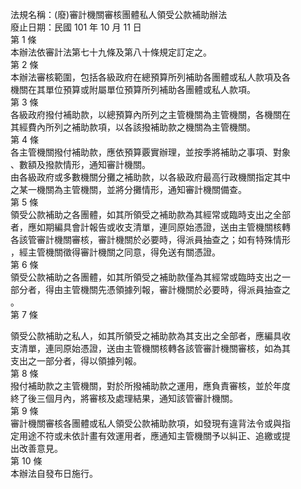 法規名稱：(廢)審計機關審核團體私人領受公款補助辦法  
廢止日期：民國 101 年 10 月 11 日  
第 1 條  
本辦法依審計法第七十九條及第八十條規定訂定之。  
第 2 條  
本辦法審核範圍，包括各級政府在總預算所列補助各團體或私人款項及各  
機關在其單位預算或附屬單位預算所列補助各團體或私人款項。  
第 3 條  
各級政府撥付補助款，以總預算內所列之主管機關為主管機關，各機關在  
其經費內所列之補助款項，以各該撥補助款之機關為主管機關。  
第 4 條  
各主管機關撥付補助款，應依預算覈實辦理，並按季將補助之事項、對象  
、數額及撥款情形，通知審計機關。  
由各級政府或多數機關分攤之補助款，以各級政府最高行政機關指定其中  
之某一機關為主管機關，並將分攤情形，通知審計機關備查。  
第 5 條  
領受公款補助之各團體，如其所領受之補助款為其經常或臨時支出之全部  
者，應如期編具會計報告或收支清單，連同原始憑證，送由主管機關核轉  
各該管審計機關審核，審計機關於必要時，得派員抽查之；如有特殊情形  
，經主管機關徵得審計機關之同意，得免送有關憑證。  
第 6 條  
領受公款補助之各團體，如其所領受之補助款僅為其經常或臨時支出之一  
部分者，得由主管機關先憑領據列報，審計機關於必要時，得派員抽查之  
。  
第 7 條  


領受公款補助之私人，如其所領受之補助款為其支出之全部者，應編具收  
支清單，連同原始憑證，送由主管機關核轉各該管審計機關審核，如為其  
支出之一部分者，得以領據列報。  
第 8 條  
撥付補助款之主管機關，對於所撥補助款之運用，應負責審核，並於年度  
終了後三個月內，將審核及處理結果，通知該管審計機關。  
第 9 條  
審計機關審核各團體或私人領受公款補助款項，如發現有違背法令或與指  
定用途不符或未依計畫有效運用者，應通知主管機關予以糾正、追繳或提  
出改善意見。  
第 10 條  
本辦法自發布日施行。  



